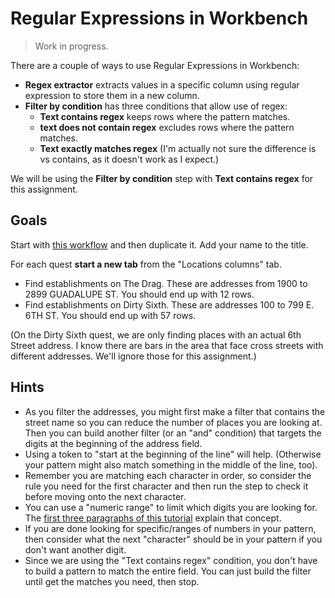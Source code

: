 # Regular Expressions in Workbench

> Work in progress.

There are a couple of ways to use Regular Expressions in Workbench:

- **Regex extractor** extracts values in a specific column using regular expression to store them in a new column.
- **Filter by condition** has three conditions that allow use of regex:
  - **Text contains regex** keeps rows where the pattern matches.
  - **text does not contain regex** excludes rows where the pattern matches.
  - **Text exactly matches regex** (I'm actually not sure the difference is vs contains, as it doesn't work as I expect.)

We will be using the **Filter by condition** step with **Text contains regex** for this assignment.

## Goals

Start with [this workflow](https://app.workbenchdata.com/workflows/30154) and then duplicate it. Add your name to the title.

For each quest **start a new tab** from the "Locations columns" tab.

- Find establishments on The Drag. These are addresses from 1900 to 2899 GUADALUPE ST. You should end up with 12 rows.
- Find establishments on Dirty Sixth. These are addresses 100 to 799 E. 6TH ST. You should end up with 57 rows.

(On the Dirty Sixth quest, we are only finding places with an actual 6th Street address. I know there are bars in the area that face cross streets with different addresses. We'll ignore those for this assignment.)

## Hints

- As you filter the addresses, you might first make a filter that contains the street name so you can reduce the number of places you are looking at. Then you can build another filter (or an "and" condition) that targets the digits at the beginning of the address field.
- Using a token to "start at the beginning of the line" will help. (Otherwise your pattern might also match something in the middle of the line, too).
- Remember you are matching each character in order, so consider the rule you need for the first character and then run the step to check it before moving onto the next character.
- You can use a "numeric range" to limit which digits you are looking for. The [first three paragraphs of this tutorial](https://www.regular-expressions.info/numericranges.html) explain that concept.
- If you are done looking for specific/ranges of numbers in your pattern, then consider what the next "character" should be in your pattern if you don't want another digit.
- Since we are using the "Text contains regex" condition, you don't have to build a pattern to match the entire field. You can just build the filter until get the matches you need, then stop.
